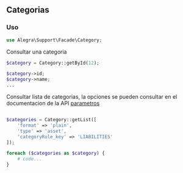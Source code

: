 
## Categorias

### Uso

```php
use Alegra\Support\Facade\Category;
```

Consultar una categoria

```php
$category = Category::getById(12);

$category->id;
$category->name;
...

```

Consultar lista de categorias, la opciones se pueden consultar en el documentacion de la API
[parametros](https://developer.alegra.com/docs/lista-de-categor%C3%ADas)

```php

$categories = Category::getList([
    'format' => 'plain',
    'type' => 'asset',
    'categoryRule_key' => 'LIABILITIES'
]);

foreach ($categories as $category) {
    # code...
}

```